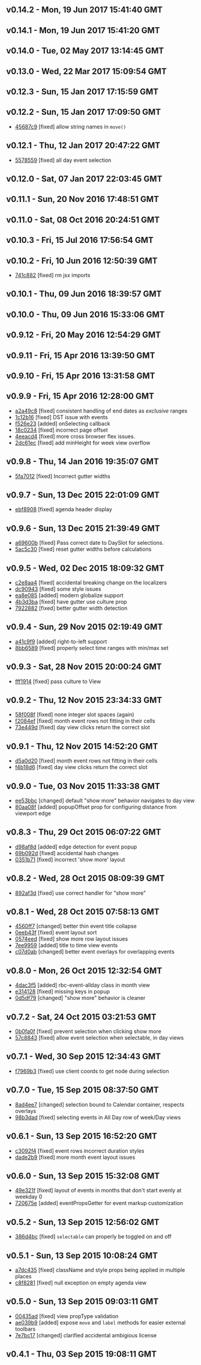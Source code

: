 v0.14.2 - Mon, 19 Jun 2017 15:41:40 GMT
---------------------------------------





v0.14.1 - Mon, 19 Jun 2017 15:41:20 GMT
---------------------------------------





v0.14.0 - Tue, 02 May 2017 13:14:45 GMT
---------------------------------------





v0.13.0 - Wed, 22 Mar 2017 15:09:54 GMT
---------------------------------------





v0.12.3 - Sun, 15 Jan 2017 17:15:59 GMT
---------------------------------------





v0.12.2 - Sun, 15 Jan 2017 17:09:50 GMT
---------------------------------------

- [45687c9](../../commit/45687c9) [fixed] allow string names in `move()`



v0.12.1 - Thu, 12 Jan 2017 20:47:22 GMT
---------------------------------------

- [5578559](../../commit/5578559) [fixed] all day event selection



v0.12.0 - Sat, 07 Jan 2017 22:03:45 GMT
---------------------------------------





v0.11.1 - Sun, 20 Nov 2016 17:48:51 GMT
---------------------------------------





v0.11.0 - Sat, 08 Oct 2016 20:24:51 GMT
---------------------------------------





v0.10.3 - Fri, 15 Jul 2016 17:56:54 GMT
---------------------------------------





v0.10.2 - Fri, 10 Jun 2016 12:50:39 GMT
---------------------------------------

- [741c882](../../commit/741c882) [fixed] rm jsx imports



v0.10.1 - Thu, 09 Jun 2016 18:39:57 GMT
---------------------------------------





v0.10.0 - Thu, 09 Jun 2016 15:33:06 GMT
---------------------------------------





v0.9.12 - Fri, 20 May 2016 12:54:29 GMT
---------------------------------------





v0.9.11 - Fri, 15 Apr 2016 13:39:50 GMT
---------------------------------------





v0.9.10 - Fri, 15 Apr 2016 13:31:58 GMT
---------------------------------------





v0.9.9 - Fri, 15 Apr 2016 12:28:00 GMT
--------------------------------------

- [a2a49c8](../../commit/a2a49c8) [fixed] consistent handling of end dates as _exclusive_ ranges
- [1c12b16](../../commit/1c12b16) [fixed] DST issue with events
- [f526e23](../../commit/f526e23) [added] onSelecting callback
- [18c0234](../../commit/18c0234) [fixed] incorrect page offset
- [4eeacd4](../../commit/4eeacd4) [fixed] more cross browser flex issues.
- [2dc61ec](../../commit/2dc61ec) [fixed] add minHeight for week view overflow



v0.9.8 - Thu, 14 Jan 2016 19:35:07 GMT
--------------------------------------

- [5fa7012](../../commit/5fa7012) [fixed] Incorrect gutter widths



v0.9.7 - Sun, 13 Dec 2015 22:01:09 GMT
--------------------------------------

- [ebf8908](../../commit/ebf8908) [fixed] agenda header display



v0.9.6 - Sun, 13 Dec 2015 21:39:49 GMT
--------------------------------------

- [a69600b](../../commit/a69600b) [fixed] Pass correct date to DaySlot for selections.
- [5ac5c30](../../commit/5ac5c30) [fixed] reset gutter widths before calculations



v0.9.5 - Wed, 02 Dec 2015 18:09:32 GMT
--------------------------------------

- [c2e8aa4](../../commit/c2e8aa4) [fixed] accidental breaking change on the localizers
- [dc90943](../../commit/dc90943) [fixed] some style issues
- [ea8e085](../../commit/ea8e085) [added] modern globalize support
- [4b3d3ba](../../commit/4b3d3ba) [fixed] have gutter use culture prop
- [7922882](../../commit/7922882) [fixed] better gutter width detection



v0.9.4 - Sun, 29 Nov 2015 02:19:49 GMT
--------------------------------------

- [a41c9f9](../../commit/a41c9f9) [added] right-to-left support
- [8bb6589](../../commit/8bb6589) [fixed] properly select time ranges with min/max set



v0.9.3 - Sat, 28 Nov 2015 20:00:24 GMT
--------------------------------------

- [fff1914](../../commit/fff1914) [fixed] pass culture to View



v0.9.2 - Thu, 12 Nov 2015 23:34:33 GMT
--------------------------------------

- [58f008f](../../commit/58f008f) [fixed] none integer slot spaces (again)
- [f2084ef](../../commit/f2084ef) [fixed] month event rows not fitting in their cells
- [73e449d](../../commit/73e449d) [fixed] day view clicks return the correct slot



v0.9.1 - Thu, 12 Nov 2015 14:52:20 GMT
--------------------------------------

- [d5a0d20](../../commit/d5a0d20) [fixed] month event rows not fitting in their cells
- [f4b18d6](../../commit/f4b18d6) [fixed] day view clicks return the correct slot



v0.9.0 - Tue, 03 Nov 2015 11:33:38 GMT
--------------------------------------

- [ee53bbc](../../commit/ee53bbc) [changed] default "show more" behavior navigates to day view
- [80aa08f](../../commit/80aa08f) [added] popupOffset prop for configuring distance from viewport edge



v0.8.3 - Thu, 29 Oct 2015 06:07:22 GMT
--------------------------------------

- [d98af8d](../../commit/d98af8d) [added] edge detection for event popup
- [69b092d](../../commit/69b092d) [fixed] accidental hash changes
- [0351b71](../../commit/0351b71) [fixed] incorrect 'show more' layout



v0.8.2 - Wed, 28 Oct 2015 08:09:39 GMT
--------------------------------------

- [892af3d](../../commit/892af3d) [fixed] use correct handler for "show more"



v0.8.1 - Wed, 28 Oct 2015 07:58:13 GMT
--------------------------------------

- [4560ff7](../../commit/4560ff7) [changed] better thin event title collapse
- [0eeb43f](../../commit/0eeb43f) [fixed] event layout sort
- [0574eed](../../commit/0574eed) [fixed] show more row layout issues
- [7ee9959](../../commit/7ee9959) [added] title to time view events
- [c07d0ab](../../commit/c07d0ab) [changed] better event overlays for overlapping events



v0.8.0 - Mon, 26 Oct 2015 12:32:54 GMT
--------------------------------------

- [4dac3f5](../../commit/4dac3f5) [added] rbc-event-allday class in month view
- [e314128](../../commit/e314128) [fixed] missing keys in popup
- [0d5df79](../../commit/0d5df79) [changed] "show more" behavior is cleaner



v0.7.2 - Sat, 24 Oct 2015 03:21:53 GMT
--------------------------------------

- [0b0fa0f](../../commit/0b0fa0f) [fixed] prevent selection when clicking show more
- [57c8843](../../commit/57c8843) [fixed] allow event selection when selectable, in day views



v0.7.1 - Wed, 30 Sep 2015 12:34:43 GMT
--------------------------------------

- [f7969b3](../../commit/f7969b3) [fixed] use client coords to get node during selection



v0.7.0 - Tue, 15 Sep 2015 08:37:50 GMT
--------------------------------------

- [8ad4ee7](../../commit/8ad4ee7) [changed] selection bound to Calendar container, respects overlays
- [98b3dad](../../commit/98b3dad) [fixed] selecting events in All Day row of week/Day views



v0.6.1 - Sun, 13 Sep 2015 16:52:20 GMT
--------------------------------------

- [c3092f4](../../commit/c3092f4) [fixed] event rows incorrect duration styles
- [dade2b9](../../commit/dade2b9) [fixed] more month event layout issues



v0.6.0 - Sun, 13 Sep 2015 15:32:08 GMT
--------------------------------------

- [49e321f](../../commit/49e321f) [fixed] layout of events in months that don't start evenly at weekday 0
- [720675e](../../commit/720675e) [added] eventPropsGetter for event markup customization



v0.5.2 - Sun, 13 Sep 2015 12:56:02 GMT
--------------------------------------

- [386d4bc](../../commit/386d4bc) [fixed] `selectable` can properly be toggled on and off



v0.5.1 - Sun, 13 Sep 2015 10:08:24 GMT
--------------------------------------

- [a7dc435](../../commit/a7dc435) [fixed] className and style props being applied in multiple places
- [c8f8281](../../commit/c8f8281) [fixed] null exception on empty agenda view



v0.5.0 - Sun, 13 Sep 2015 09:03:11 GMT
--------------------------------------

- [00435ad](../../commit/00435ad) [fixed] view propType validation
- [ae039b9](../../commit/ae039b9) [added] expose `move` and `label` methods for easier external toolbars
- [7e7bc17](../../commit/7e7bc17) [changed] clarified accidental ambigious license



v0.4.1 - Thu, 03 Sep 2015 19:08:11 GMT
--------------------------------------





